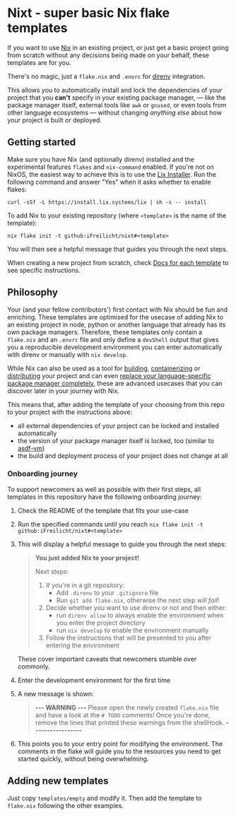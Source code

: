 # Nixt - super basic Nix flake templates

If you want to use [Nix](https://nixos.org/) in an existing project, or just get a basic project going from scratch without
any decisions being made on your behalf, these templates are for you.

There's no magic, just a `flake.nix` and `.envrc` for [direnv](https://direnv.net/) integration.

This allows you to automatically install and lock the dependencies of your project that you **can't** specify in your existing package manager,
— like the package manager itself, external tools like `awk` or `gnused`, or even tools from other language ecosystems —
without changing *anything else* about how your project is built or deployed.

## Getting started

Make sure you have Nix (and optionally direnv) installed and the experimental features `flakes` and `nix-command` enabled.
If you're not on NixOS, the easiest way to achieve this is to use the [Lix Installer](https://lix.systems/install/).
Run the following command and answer "Yes" when it asks whether to enable flakes:

```
curl -sSf -L https://install.lix.systems/lix | sh -s -- install
```

To add Nix to your existing repository (where `<template>` is the name of the template):

```
nix flake init -t github:iFreilicht/nixt#<template>
```

You will then see a helpful message that guides you through the next steps.

When creating a new project from scratch, check [Docs for each template](#docs-for-each-template) to see specific instructions.

## Philosophy

Your (and your fellow contributors') first contact with Nix should be fun and enriching.
These templates are optimised for the usecase of adding Nix to an existing project in node, python or another language
that already has its own package managers.
Therefore, these templates only contain a `flake.nix` and an `.envrc` file and only define a `devShell` output that
gives you a reproducible development environment you can enter automatically with direnv or manually with `nix develop`.

While Nix can also be used as a tool for
[building](https://nixos.org/manual/nix/unstable/command-ref/new-cli/nix3-build),
[containerizing](https://nixos.org/manual/nixpkgs/unstable/#sec-pkgs-dockerTools) or
[distributing](https://nixos.org/manual/nix/unstable/command-ref/new-cli/nix#installables) your project and can even
[replace your language-specific package manager completely](https://nixos.org/manual/nixpkgs/unstable/#buildpythonapplication-function),
these are advanced usecases that you can discover later in your journey with Nix.

This means that, after adding the template of your choosing from this repo to your project with the instructions above:

* all external dependencies of your project can be locked and installed automatically
* the version of your package manager itself is locked, too (similar to [asdf-vm](https://asdf-vm.com/))
* the build and deployment process of your project does not change at all

### Onboarding journey

To support newcomers as well as possible with their first steps, all templates in this repository have the following onboarding journey:

1. Check the README of the template that fits your use-case
2. Run the specified commands until you reach `nix flake init -t github:iFreilicht/nixt#<template>`
3. This will display a helpful message to guide you through the next steps:

    >    __You just added Nix to your project!__
    >
    >    Next steps:
    >
    >    1. If you're in a git repository:
    >        - Add `.direnv` to your `.gitignore` file
    >        - Run `git add flake.nix`, otherwise the next step *will fail*!
    >    3. Decide whether you want to use direnv or not and then either:
    >        - run `direnv allow` to always enable the environment when you enter the project directory
    >        - run `nix develop` to enable the environment manually
    >    4. Follow the instructions that will be presented to you after entering the environment

    These cover important caveats that newcomers stumble over commonly.

4. Enter the development environment for the first time
5. A new message is shown:

    > **---  WARNING  ---**
    > Please open the newly created `flake.nix` file and have a look at the `# TODO` comments!
    > Once you're done, remove the lines that printed these warnings from the shellHook.
    > **-----------------**

6. This points you to your entry point for modifying the environment. The comments in the flake will
   guide you to the resources you need to get started quickly, without being overwhelming.

## Adding new templates

Just copy `templates/empty` and modify it. Then add the template to `flake.nix` following the other examples.
